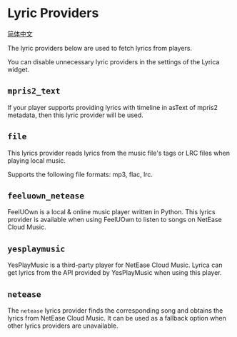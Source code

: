 # Lyric Providers

[简体中文](LYRIC_PROVIDERS.zh.md)

The lyric providers below are used to fetch lyrics from players.

You can disable unnecessary lyric providers in the settings of the Lyrica widget.

## `mpris2_text`

If your player supports providing lyrics with timeline in asText of mpris2 metadata, then this lyric provider will be used.

## `file`

This lyrics provider reads lyrics from the music file's tags or LRC files when playing local music.

Supports the following file formats: mp3, flac, lrc.

## `feeluown_netease`

FeelUOwn is a local & online music player written in Python. This lyrics provider is available when using FeelUOwn to listen to songs on NetEase Cloud Music.

## `yesplaymusic`

YesPlayMusic is a third-party player for NetEase Cloud Music. Lyrica can get lyrics from the API provided by YesPlayMusic when using this player.

## `netease`

The `netease` lyrics provider finds the corresponding song and obtains the lyrics from NetEase Cloud Music. It can be used as a fallback option when other lyrics providers are unavailable.
